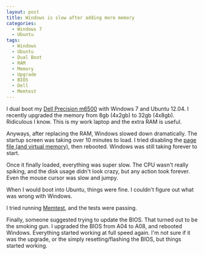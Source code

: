 ```yaml
---
layout: post
title: Windows is slow after adding more memory
categories:
  - Windows 7
  - Ubuntu
tags:
  - Windows
  - Ubuntu
  - Dual Boot
  - RAM
  - Memory
  - Upgrade
  - BIOS
  - Dell
  - Memtest
---
```


I dual boot my [Dell Precision m6500](http://www.dell.com/us/business/p/precision-m6500/pd) with
Windows 7 and Ubuntu 12.04. I recently upgraded the memory from 8gb (4x2gb) to 32gb (4x8gb). Ridiculous
I know. This is my work laptop and the extra RAM is useful.

Anyways, after replacing the RAM, Windows slowed down dramatically. The startup screen was
taking over 10 minutes to load. I tried disabling the
[page file \(and virtual memory\)](http://windows.microsoft.com/en-us/windows7/Change-the-size-of-virtual-memory),
then rebooted. Windows was still taking forever to start.

Once it finally loaded, everything was super slow. The CPU wasn't really spiking, and the disk
usage didn't look crazy, but any action took forever. Even the mouse cursor was slow and jumpy.

When I would boot into Ubuntu, things were fine. I couldn't figure out what was wrong with Windows.

I tried running [Memtest](http://www.memtest.org/), and the tests were passing.

Finally, someone suggested trying to update the BIOS. That turned out to be the smoking gun. I upgraded
the BIOS from A04 to A08, and rebooted Windows. Everything started working at full speed again. I'm
not sure if it was the upgrade, or the simply resetting/flashing the BIOS, but things started working.
